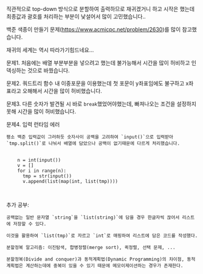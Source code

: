직관적으로 top-down 방식으로 분할하여 출력하므로 재귀겠거니 하고 시작은 했는데 최종값과 괄호를 처리하는 부분이 낯설어서 많이 고민했습니다..

백준 색종이 만들기 문제(https://www.acmicpc.net/problem/2630)를 많이 참고했습니다.

재귀의 세계는 역시 따라가기힘드네요...

문제1. 처음에는 배열 부분부분을 넣으려고 했는데 불가능해서 시간을 많이 허비하고 인덱싱하는 것으로 바꿨습니다.

문제2. 쿼드트리 함수 내 이중포문을 이용했는데 첫 포문이 y좌표임에도 불구하고 x좌표라고 오해해서 시간을 많이 허비했습니다.

문제3. 다른 숫자가 발견될 시 바로 `break`했었어야했는데, 빠져나오는 조건을 설정하지 못해 시간을 많이 허비했습니다.

문제4. 입력 런타임 에러

    평소 백준 입력값이 그러하듯 숫자사이 공백을 고려하여 `input()`으로 입력받아 `tmp.split()`로 나눠서 배열에 담았으나 공백이 없기때문에 다르게 처리했습니다.
  <pre>
    <code>
    n = int(input())
    v = []
    for i in range(n):
      tmp = str(input())
      v.append(list(map(int, list(tmp))))
    </code>
  </pre>
  
추가 공부: 

    공백없는 일반 문자열 `string`을 `list(string)`에 담을 경우 한글자씩 끊어서 리스트에 저장할 수 있다.
  
    이것을 활용하여 `list(tmp)`로 자르고 `int`로 매핑하여 리스트에 담은 코드를 작성했다.
  
    분할정복 알고리즘: 이진탐색, 합병정렬(merge sort), 퀵정렬, 선택 문제, ...
  
    분할정복(Divide and conquer)과 동적계획법(Dynamic Programming)의 차이점, 동적계획법은 계산하는데에 중복이 있을 수 있기 때문에 메모이제이션하는 경우가 존재한다.
  
  
